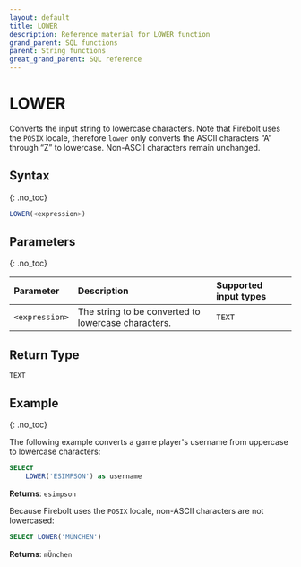 ```yaml
---
layout: default
title: LOWER
description: Reference material for LOWER function
grand_parent: SQL functions
parent: String functions
great_grand_parent: SQL reference
---
```


# LOWER

Converts the input string to lowercase characters. Note that Firebolt uses the `POSIX` locale, therefore `lower` only converts the ASCII characters “A” through “Z” to lowercase. Non-ASCII characters remain unchanged.

## Syntax
{: .no_toc}

```sql
LOWER(<expression>)
```
## Parameters
{: .no_toc}

| Parameter  | Description                 |Supported input types |
| :---------- | :--------------------------- | :-----------------|
| `<expression>` | The string to be converted to lowercase characters. | `TEXT` |

## Return Type
`TEXT`

## Example
{: .no_toc}

The following example converts a game player's username from uppercase to lowercase characters:

```sql
SELECT
	LOWER('ESIMPSON') as username
```

**Returns**: `esimpson`

Because Firebolt uses the `POSIX` locale, non-ASCII characters are not lowercased:
```sql
SELECT LOWER('MÜNCHEN')
```

**Returns**: `mÜnchen`
